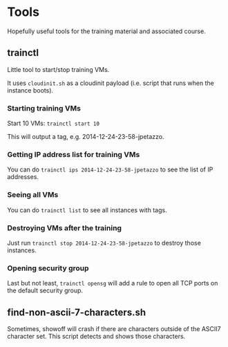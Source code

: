 # Tools

Hopefully useful tools for the training material and associated course.

## trainctl

Little tool to start/stop training VMs.

It uses `cloudinit.sh` as a cloudinit payload (i.e. script that runs
when the instance boots).

### Starting training VMs

Start 10 VMs: `trainctl start 10`

This will output a tag, e.g. 2014-12-24-23-58-jpetazzo.

### Getting IP address list for training VMs

You can do `trainctl ips 2014-12-24-23-58-jpetazzo` to see the list of
IP addresses.

### Seeing all VMs

You can do `trainctl list` to see all instances with tags.

### Destroying VMs after the training

Just run `trainctl stop 2014-12-24-23-58-jpetazzo` to destroy those instances.

### Opening security group

Last but not least, `trainctl opensg` will add a rule to open all TCP ports
on the default security group.

## find-non-ascii-7-characters.sh

Sometimes, showoff will crash if there are characters outside of the ASCII7
character set. This script detects and shows those characters.
